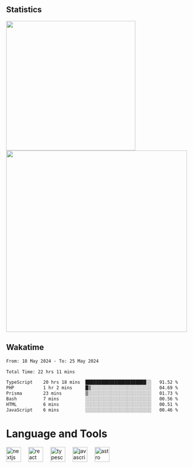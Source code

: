 



## Statistics

<div>
  
  <img src="https://github-readme-stats.vercel.app/api/top-langs/?username=SaukiFutaki&theme=vue-dark&show_icons=true&hide_border=true&layout=compact" width="350">
  <img src="https://github-readme-streak-stats.herokuapp.com/?user=SaukiFutaki&theme=vue-dark&hide_border=true" width="490">
</div>



## Wakatime

<!--START_SECTION:waka-->

```txt
From: 18 May 2024 - To: 25 May 2024

Total Time: 22 hrs 11 mins

TypeScript    20 hrs 18 mins  ███████████████████████░░   91.52 %
PHP           1 hr 2 mins     █▒░░░░░░░░░░░░░░░░░░░░░░░   04.69 %
Prisma        23 mins         ▒░░░░░░░░░░░░░░░░░░░░░░░░   01.73 %
Bash          7 mins          ░░░░░░░░░░░░░░░░░░░░░░░░░   00.56 %
HTML          6 mins          ░░░░░░░░░░░░░░░░░░░░░░░░░   00.51 %
JavaScript    6 mins          ░░░░░░░░░░░░░░░░░░░░░░░░░   00.46 %
```

<!--END_SECTION:waka-->

</div>

# Language and Tools

<div align="left">

  <img src="https://img.shields.io/badge/Next.js-000000?logo=nextdotjs&logoColor=white&style=for-the-badge" height="40" alt="nextjs logo"  />
  <img width="12" />
  <img src="https://img.shields.io/badge/React-61DAFB?logo=react&logoColor=black&style=for-the-badge" height="40" alt="react logo"  />
  <img width="12" />
  <img src="https://img.shields.io/badge/TypeScript-3178C6?logo=typescript&logoColor=white&style=for-the-badge" height="40" alt="typescript logo"  />
  <img width="12" />


  <img src="https://img.shields.io/badge/JavaScript-F7DF1E?logo=javascript&logoColor=black&style=for-the-badge" height="40" alt="javascript logo"  />
     <img width="12" />
    <img src="https://img.shields.io/badge/Astro-FF5D01?logo=astro&logoColor=black&style=for-the-badge" height="40" alt="astro logo"  />
</div>




